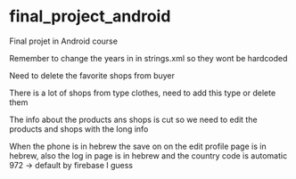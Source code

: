 # final_project_android
Final projet in Android course

Remember to change the years in <string-array name="credit_card_year"> in strings.xml so they wont be hardcoded

Need to delete the favorite shops from buyer

There is a lot of shops from type clothes, need to add this type or delete them 

The info about the products ans shops is cut so we need to edit the products and shops with the long info

When the phone is in hebrew the save on on the edit profile page is in hebrew, also the log in page is in hebrew and the country code is automatic 972 -> default by firebase I guess
